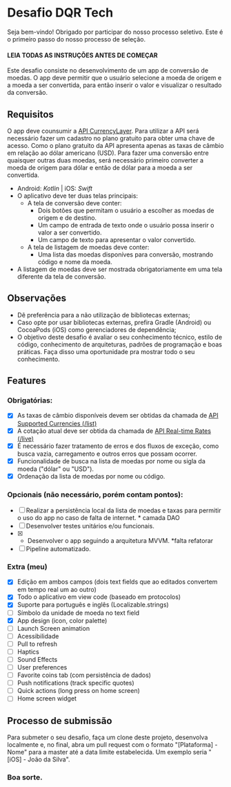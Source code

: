 # Desafio DQR Tech

Seja bem-vindo! Obrigado por participar do nosso processo seletivo. Este é o primeiro passo do nosso processo de seleção.

#### LEIA TODAS AS INSTRUÇÕES ANTES DE COMEÇAR

Este desafio consiste no desenvolvimento de um app de conversão de moedas. O app deve permitir que o usuário selecione a moeda de origem e a moeda a ser convertida, para então inserir o valor e visualizar o resultado da conversão.

## Requisitos

O app deve counsumir a [API CurrencyLayer](https://currencylayer.com/documentation). Para utilizar a API será necessário fazer um cadastro no plano gratuito para obter uma chave de acesso. Como o plano gratuito da API apresenta apenas as taxas de câmbio em relação ao dólar americano (USD).
Para fazer uma conversão entre quaisquer outras duas moedas, será necessário primeiro converter a moeda de origem para dólar e então de dólar para a moeda a ser convertida.

-   Android: _Kotlin_ | iOS: _Swift_
-   O aplicativo deve ter duas telas principais:
    -   A tela de conversão deve conter:
        -   Dois botões que permitam o usuário a escolher as moedas de origem e de destino.
        -   Um campo de entrada de texto onde o usuário possa inserir o valor a ser convertido.
        -   Um campo de texto para apresentar o valor convertido.
    -   A tela de listagem de moedas deve conter:
        -   Uma lista das moedas disponíves para conversão, mostrando código e nome da moeda.
-   A listagem de moedas deve ser mostrada obrigatoriamente em uma tela diferente da tela de conversão.

## Observações

-   Dê preferência para a não utilização de bibliotecas externas;
-   Caso opte por usar bibliotecas externas, prefira Gradle (Android) ou CocoaPods (iOS) como gerenciadores de dependência;
-   O objetivo deste desafio é avaliar o seu conhecimento técnico, estilo de código, conhecimento de arquiteturas, padrões de programação e boas práticas. Faça disso uma oportunidade pra mostrar todo o seu conhecimento.

## Features

### Obrigatórias:

-   [X] As taxas de câmbio disponíveis devem ser obtidas da chamada de [API Supported Currencies (/list)](https://currencylayer.com/documentation)
-   [X] A cotação atual deve ser obtida da chamada de [API Real-time Rates (/live)](https://currencylayer.com/documentation)
-   [x] É necessário fazer tratamento de erros e dos fluxos de exceção, como busca vazia, carregamento e outros erros que possam ocorrer.
-   [X] Funcionalidade de busca na lista de moedas por nome ou sigla da moeda ("dólar" ou "USD").
-   [X] Ordenação da lista de moedas por nome ou código.

### Opcionais (não necessário, porém contam pontos):

-   [ ] Realizar a persistência local da lista de moedas e taxas para permitir o uso do app no caso de falta de internet. * camada DAO
-   [ ] Desenvolver testes unitários e/ou funcionais.
-   [X] * Desenvolver o app seguindo a arquitetura MVVM. *falta refatorar
-   [ ] Pipeline automatizado.
### Extra (meu)
-   [X] Edição em ambos campos (dois text fields que ao editados convertem em tempo real um ao outro)
-   [X] Todo o aplicativo em view code (baseado em protocolos)
-   [X] Suporte para português e inglês (Localizable.strings)
-   [ ] Símbolo da unidade de moeda no text field
-   [x] App design (icon, color palette)
-   [ ] Launch Screen animation
-   [ ] Acessibilidade
-   [ ] Pull to refresh
-   [ ] Haptics
-   [ ] Sound Effects
-   [ ] User preferences
-   [ ] Favorite coins tab (com persistência de dados)
-   [ ] Push notifications (track specific quotes)
-   [ ] Quick actions (long press on home screen)
-   [ ] Home screen widget

## Processo de submissão

Para submeter o seu desafio, faça um clone deste projeto, desenvolva localmente e, no final, abra um pull request com o formato "[Plataforma] - Nome" para a master até a data limite estabelecida. Um exemplo seria "[iOS] - João da Silva".

### Boa sorte.
